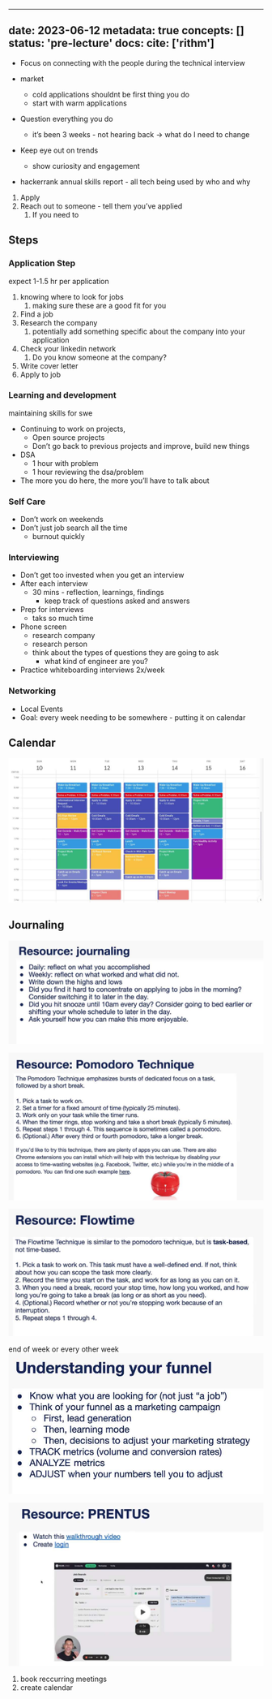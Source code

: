 
---
date: 2023-06-12
metadata: true
concepts: []
status: 'pre-lecture'
docs: 
cite: ['rithm']
---

- Focus on connecting with the people during the technical interview

- market
	- cold applications shouldnt be first thing you do
	- start with warm applications

- Question everything you do
	- it’s been 3 weeks - not hearing back → what do I need to change

- Keep eye out on trends
	- show curiosity and engagement

- hackerrank annual skills report - all tech being used by who and why

1. Apply
2. Reach out to someone - tell them you’ve applied
	1. If you need to 


## Steps

### Application Step
expect 1-1.5 hr per application

1. knowing where to look for jobs
	1. making sure these are a good fit for you
2. Find a job
3. Research the company
	1. potentially add something specific about the company into your application
4. Check your linkedin network
	1. Do you know someone at the company?
5. Write cover letter
6. Apply to job

### Learning and development
maintaining skills for swe

- Continuing to work on projects, 
	- Open source projects
	- Don’t go back to previous projects and improve, build new things
- DSA
	- 1 hour with problem
	- 1 hour reviewing the dsa/problem
- The more you do here, the more you’ll have to talk about

### Self Care

- Don’t work on weekends
- Don’t just job search all the time
	- burnout quickly

### Interviewing

- Don’t get too invested when you get an interview
- After each interview
	- 30 mins - reflection, learnings, findings
		- keep track of questions asked and answers
- Prep for interviews
	- taks so much time
- Phone screen
	- research company
	- research person
	- think about the types of questions they are going to ask
		- what kind of engineer are you? 
- Practice whiteboarding interviews 2x/week


### Networking

- Local Events
- Goal: every week needing to be somewhere - putting it on calendar



## Calendar

![](../assets/image/6-12-23-1686594832151.jpeg)


## Journaling

![](../assets/image/6-12-23-1686594913603.jpeg)


![](../assets/image/6-12-23-1686594938421.jpeg)

![](../assets/image/6-12-23-1686594965801.jpeg)

end of week or every other week
![](../assets/image/6-12-23-1686594981302.jpeg)

![](../assets/image/6-12-23-1686595042472.jpeg)


1. book reccurring meetings
2. create calendar

